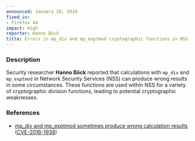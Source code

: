 ```yaml
---
announced: January 26, 2016
fixed_in:
- Firefox 44
impact: High
reporter: Hanno Böck
title: Errors in mp_div and mp_exptmod cryptographic functions in NSS 
---
```


<h3>Description</h3>

<p>Security researcher <strong>Hanno Böck</strong> reported that calculations with
<code>mp_div</code> and <code>mp_exptmod</code> in Network Security Services (NSS) can
produce wrong results in some circumstances. These functions are used within NSS for a
variety of cryptographic division functions, leading to potential cryptographic
weaknesses.
</p>

<h3>References</h3>

<ul>
  <li><a href="https://bugzilla.mozilla.org/show_bug.cgi?id=1190248">
       mp_div and mp_exptmod sometimes produce wrong calculation results</a>
(<a href="http://cve.mitre.org/cgi-bin/cvename.cgi?name=CVE-2016-1938"
class="ex-ref">CVE-2016-1938</a>)</li>
</ul>

